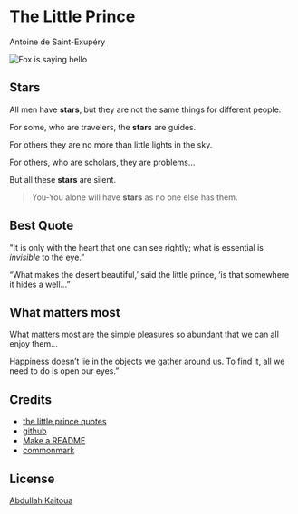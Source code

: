 # The Little Prince

Antoine de Saint-Exupéry

![Fox is saying hello](https://cdn-icons-png.flaticon.com/512/6808/6808188.png)


## Stars
All men have **stars**, but they are not the same things for different people.

For some, who are travelers, the **stars** are guides.

For others they are no more than little lights in the sky.

For others, who are scholars, they are problems... 

But all these **stars** are silent.

>You-You alone will have **stars** as no one else has them.

## Best Quote
"It is only with the heart that one can see rightly; what is essential is _invisible_ to the eye.”

“What makes the desert beautiful,′ said the little prince, ‘is that somewhere it hides a well...”

## What matters most

What matters most are the simple pleasures so abundant that we can all enjoy them...

Happiness doesn’t lie in the objects we gather around us. To find it, all we need to do is open our eyes.”


## Credits

* [the little prince quotes](https://bookroo.com/quotes/the-little-prince)
* [github](https://github.com)
* [Make a README](https://www.makeareadme.com/)
* [commonmark](https://commonmark.org/help/tutorial/07-links.html)

## License
[Abdullah Kaitoua](https://choosealicense.com/licenses/mit/)
